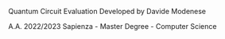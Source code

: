 Quantum Circuit Evaluation
Developed by Davide Modenese

A.A. 2022/2023
Sapienza - Master Degree - Computer Science

